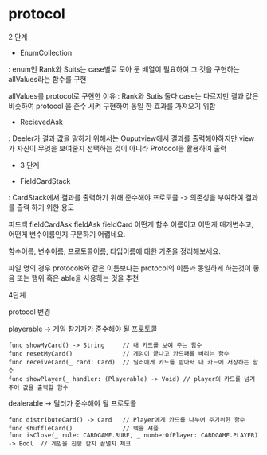# protocol

2 단계

- EnumCollection 

: enum인 Rank와 Suits는 case별로 모아 둔 배열이 필요하여 그 것을 구현하는 allValues라는 함수를 구현

allValues를 protocol로 구현한 이유 : Rank와 Sutis 둘다 case는 다르지만 결과 값은 비슷하여 protocol 을 준수 시켜 구현하여 동일 한 효과를 가져오기 위함

- RecievedAsk 

: Deeler가 결과 값을 말하기 위해서는 Ouputview에서 결과를 출력해야하지만 view가 자신이 무엇을 보여줄지 선택하는 것이 아니라 Protocol을 활용하여 출력


- 3 단계 

- FieldCardStack 

: CardStack에서 결과를 출력하기 위해 준수해야 프로토콜 -> 의존성을 부여하여 결과를 출력 하기 위한 용도

피드백 
fieldCardAsk fieldAsk fieldCard 어떤게 함수 이름이고 어떤게 매개변수고, 어떤게 변수이름인지 구분하기 어렵네요.

함수이름, 변수이름, 프로토콜이름, 타입이름에 대한 기준을 정리해보세요.

파일 명의 경우 protocols와 같은 이름보다는 protocol의 이름과 동일하게 하는것이 좋음 또는 행위 혹은 able을 사용하는 것을 추천

4단계 

protocol 변경

playerable -> 게임 참가자가 준수해야 될 프로토콜

```
func showMyCard() -> String     // 내 카드를 보여 주는 함수
func resetMyCard()              // 게임이 끝나고 카드패를 버리는 함수
func receiveCard(_ card: Card)  // 딜러에게 카드를 받아서 내 카드에 저장하는 함수
func showPlayer(_ handler: (Playerable) -> Void) // player의 카드를 넘겨주어 값을 출력할 함수
```

dealerable -> 딜러가 준수해야 될 프로토콜

```
func distributeCard() -> Card   // Player에게 카드를 나누어 주기위한 함수
func shuffleCard()              // 덱을 셔플
func isClose(_ rule: CARDGAME.RURE, _ numberOfPlayer: CARDGAME.PLAYER) -> Bool  // 게임을 진행 할지 끝낼지 체크
```
